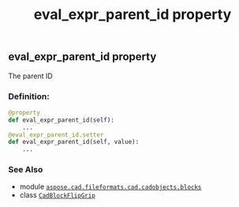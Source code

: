 ﻿---
title: eval_expr_parent_id property
second_title: Aspose.CAD for Python via .NET API References
description: 
type: docs
weight: 150
url: /python-net/aspose.cad.fileformats.cad.cadobjects.blocks/cadblockflipgrip/eval_expr_parent_id/
is_root: false
---

## eval_expr_parent_id property


The parent ID
### Definition:
```python
@property
def eval_expr_parent_id(self):
    ...
@eval_expr_parent_id.setter
def eval_expr_parent_id(self, value):
    ...
```

### See Also
* module [`aspose.cad.fileformats.cad.cadobjects.blocks`](../../)
* class [`CadBlockFlipGrip`](/cad/python-net/aspose.cad.fileformats.cad.cadobjects.blocks/cadblockflipgrip)
